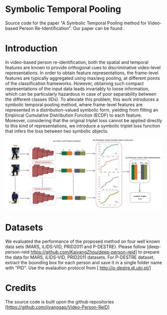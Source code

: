 # Symbolic Temporal Pooling
Source code for the paper "A Symbolic Temporal Pooling method for Video-based
Person Re-Identification". Our paper can be found .



# Introduction

In video-based person re-identification, both the spatial and temporal features are known to provide orthogonal cues to discriminative video-level representations. In order to obtain feature representations, the frame-level features are typically aggregated using max/avg pooling, at different points of the classification frameworks. However, obtaining such compact representations of the input data leads invariably to loose information, which can be particularly hazardous in case of poor separability between the different classes (IDs). To alleviate this problem, this work introduces a symbolic temporal pooling method, where frame-level features are represented in a distribution-valued symbolic form, yielding from fitting an Empirical Cumulative Distribution Function (ECDF) to each feature. Moreover, considering that the original triplet loss cannot be applied directly to this kind of representations, we introduce a symbolic triplet loss function that infers the loss between two symbolic objects.  

![Alt text](/Images/Architecture.png?raw=true "Title")

# Datasets
We evaluated the performance of the proposed method on four well known data sets (MARS, iLIDS-VID, PRID2011 and P-DESTRE). Please follow [deep-person-reid https://github.com/KaiyangZhou/deep-person-reid] to prepare the data for MARS, iLIDS-VID, PRID2011 datasets.
For P-DESTRE dataset, extract the bounding box for each person and save it in a single folder name with "PID". Use the evalaution protocol from [ http://p-destre.di.ubi.pt/]

# Credits
The source code is built upon the github repositories [https://github.com/jiyanggao/Video-Person-ReID]
